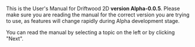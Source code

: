 This is the User's Manual for Driftwood 2D **version Alpha-0.0.5**. Please make sure you are reading the manual for the correct version you are trying to use, as features will change rapidly during Alpha development stage.

You can read the manual by selecting a topic on the left or by clicking "Next".
